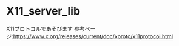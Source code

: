 # X11_server_lib
X11プロトコルであそびます
参考ページ:https://www.x.org/releases/current/doc/xproto/x11protocol.html
